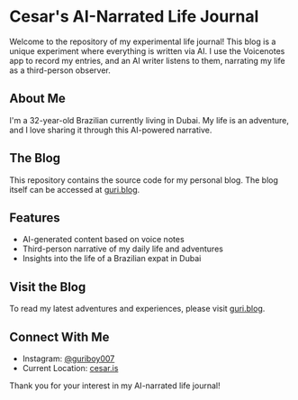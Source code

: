 # Cesar's AI-Narrated Life Journal

Welcome to the repository of my experimental life journal! This blog is a unique experiment where everything is written via AI. I use the Voicenotes app to record my entries, and an AI writer listens to them, narrating my life as a third-person observer.

## About Me

I'm a 32-year-old Brazilian currently living in Dubai. My life is an adventure, and I love sharing it through this AI-powered narrative.

## The Blog

This repository contains the source code for my personal blog. The blog itself can be accessed at [guri.blog](https://guri.blog).

## Features

- AI-generated content based on voice notes
- Third-person narrative of my daily life and adventures
- Insights into the life of a Brazilian expat in Dubai

## Visit the Blog

To read my latest adventures and experiences, please visit [guri.blog](https://guri.blog).

## Connect With Me

- Instagram: [@guriboy007](https://www.instagram.com/guriboy007)
- Current Location: [cesar.is](http://cesar.is)

Thank you for your interest in my AI-narrated life journal!
